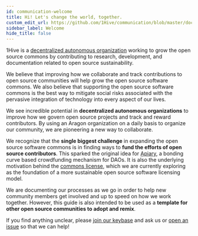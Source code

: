 ```yaml
---
id: communication-welcome
title: Hi! Let's change the world, together.
custom_edit_url: https://github.com/1Hive/communication/blob/master/docs/welcome.md
sidebar_label: Welcome
hide_title: false
---
```

<!-- This file is generated by /website/scripts/sync-util.js - changes will be overwritten! -->

1Hive is a [decentralized autonomous organization](docs/wiki/guides/daos) working to grow the open source commons by contributing to research, development, and documentation related to open source sustainability.  

We believe that improving how we collaborate and track contributions to open source communities will help grow the open source software commons. We also believe that supporting the open source software commons is the best way to mitigate social risks associated with the pervasive integration of technology into every aspect of our lives.

We see incredible potential in **decentralized autonomous organizations** to improve how we govern open source projects and track and reward contributors. By using an Aragon organization on a daily basis to organize our community, we are pioneering a new way to collaborate.

We recognize that the **single biggest challenge** in expanding the open source software commons is in finding ways to **fund the efforts of open source contributors**. This sparked the original idea for [Apiary](https://github.com/1hive/apiary), a bonding curve based crowdfunding mechanism for DAOs. It is also the underlying motivation behind the [commons license](https://github.com/1Hive/commons-license), which we are currently exploring as the foundation of a more sustainable open source software licensing model.

We are documenting our processes as we go in order to help new community members get involved and up to speed on how we work together. However, this guide is also intended to be used as a **template for other open source communities to adopt and remix**. 

If you find anything unclear, please [join our keybase](keybase) and ask us or [open an issue](https://github.com/1Hive/website/issues) so that we can help!

